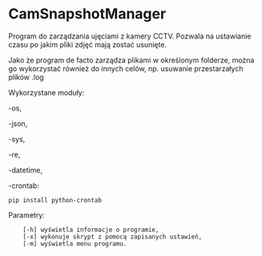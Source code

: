 # CamSnapshotManager
Program do zarządzania ujęciami z kamery CCTV.
Pozwala na ustawianie czasu po jakim pliki zdjęć mają zostać usunięte.

Jako że program de facto zarządza plikami w określonym folderze, można go wykorzystać również do innych celów, np. usuwanie przestarzałych plików .log


Wykorzystane moduły:

-os,

-json,

-sys,

-re,

-datetime,

-crontab:

    pip install python-crontab
    
Parametry:

        [-h] wyświetla informacje o programie,
        [-x] wykonuje skrypt z pomocą zapisanych ustawień,
        [-m] wyświetla menu programu.
